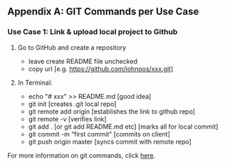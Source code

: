 ## Appendix A: GIT Commands per Use Case

### Use Case 1: Link & upload local project to Github

1. Go to GitHub and create a repository
   - leave create README file unchecked
   - copy url [e.g. https://github.com/johnoos/xxx.git]

2. In Terminal:
   - echo "# xxx" >> README.md [good idea]
   - git init [creates .git local repo]
   - git remote add origin <url> [establishes the link to github repo]
   - git remote -v [verifies link]
   - git add . [or git add README.md etc] [marks all for local commit]
   - git commit -m “first commit” [commits on client]
   - git push origin master [syncs commit with remote repo]

For more information on git commands, click [here](https://www.freecodecamp.org/news/git-cheat-sheet-and-best-practices-c6ce5321f52/).  
